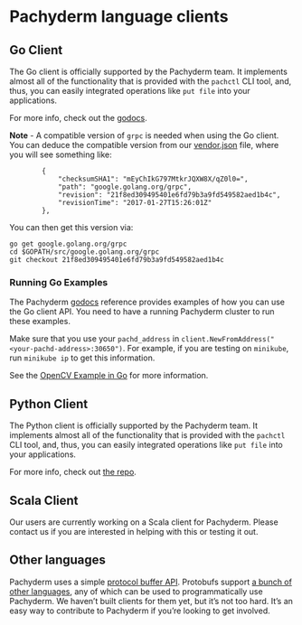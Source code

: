 # Pachyderm language clients

## Go Client

The Go client is officially supported by the Pachyderm team. It implements
almost all of the functionality that is provided with the `pachctl` CLI tool,
and, thus, you can easily integrated operations like `put file` into your
applications.

For more info, check out the
[godocs](https://godoc.org/github.com/pachyderm/pachyderm/src/client).

**Note** - A compatible version of `grpc` is needed when using the Go client.
You can deduce the compatible version from our
[vendor.json](https://github.com/pachyderm/pachyderm/blob/master/src/server/vendor/vendor.json)
file, where you will see something like:

```
		{
			"checksumSHA1": "mEyChIkG797MtkrJQXW8X/qZ0l0=",
			"path": "google.golang.org/grpc",
			"revision": "21f8ed309495401e6fd79b3a9fd549582aed1b4c",
			"revisionTime": "2017-01-27T15:26:01Z"
		},
```

You can then get this version via:

```
go get google.golang.org/grpc
cd $GOPATH/src/google.golang.org/grpc
git checkout 21f8ed309495401e6fd79b3a9fd549582aed1b4c
```

### Running Go Examples

The Pachyderm
[godocs](https://godoc.org/github.com/pachyderm/pachyderm/src/client) reference
provides examples of how you can use the Go client API. You need to have a
running Pachyderm cluster to run these examples.

Make sure that you use your `pachd_address` in
`client.NewFromAddress("<your-pachd-address>:30650")`. For example, if you are
testing on `minikube`, run `minikube ip` to get this information.

See the
[OpenCV Example in Go](https://github.com/pachyderm/pachyderm/tree/master/examples/opencv)
for more information.

## Python Client

The Python client is officially supported by the Pachyderm team. It implements
almost all of the functionality that is provided with the `pachctl` CLI tool,
and, thus, you can easily integrated operations like `put file` into your
applications.

For more info, check out
[the repo](http://github.com/pachyderm/python-pachyderm).

## Scala Client

Our users are currently working on a Scala client for Pachyderm. Please contact
us if you are interested in helping with this or testing it out.

## Other languages

Pachyderm uses a simple
[protocol buffer API](https://github.com/pachyderm/pachyderm/blob/master/src/client/pfs/pfs.proto).
Protobufs support
[a bunch of other languages](https://developers.google.com/protocol-buffers/),
any of which can be used to programmatically use Pachyderm. We haven’t built
clients for them yet, but it’s not too hard. It’s an easy way to contribute to
Pachyderm if you’re looking to get involved.
